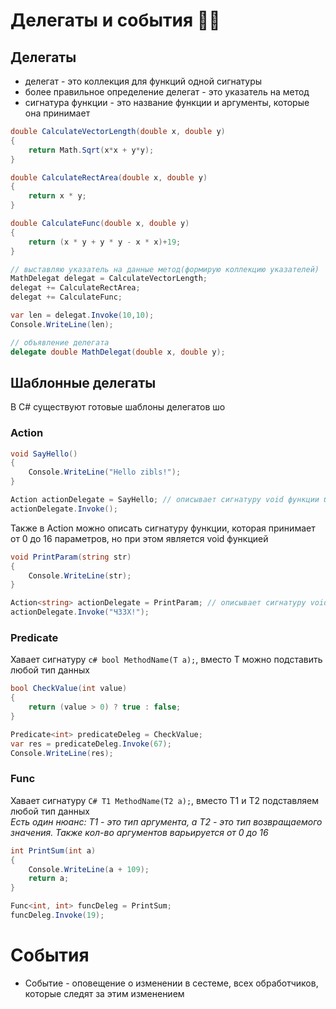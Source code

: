 # Делегаты и события 🤔🤯
## Делегаты
+ делегат - это коллекция для функций одной сигнатуры
+ более правильное определение делегат - это указатель на метод
+ сигнатура функции - это название функции и аргументы, которые она принимает
```C#
double CalculateVectorLength(double x, double y)
{
    return Math.Sqrt(x*x + y*y);
}

double CalculateRectArea(double x, double y)
{
    return x * y;
}

double CalculateFunc(double x, double y)
{
    return (x * y + y * y - x * x)+19;
}

// выставляю указатель на данные метод(формирую коллекцию указателей)
MathDelegat delegat = CalculateVectorLength;
delegat += CalculateRectArea;
delegat += CalculateFunc;

var len = delegat.Invoke(10,10);
Console.WriteLine(len);

// объявление делегата
delegate double MathDelegat(double x, double y);
```
## Шаблонные делегаты
В C# существуют готовые шаблоны делегатов шо
### Action
```C#
void SayHello()
{
    Console.WriteLine("Hello zibls!");
}

Action actionDelegate = SayHello; // описывает сигнатуру void функции без аргументов
actionDelegate.Invoke();
```
Также в Action можно описать сигнатуру функции, которая принимает от 0 до 16 параметров, но при этом является void функцией
```c#
void PrintParam(string str)
{
    Console.WriteLine(str);
}

Action<string> actionDelegate = PrintParam; // описывает сигнатуру void функции без аргументов
actionDelegate.Invoke("ЧЗЗХ!");
```
### Predicate
Хавает сигнатуру ```c# bool MethodName(T a);```, вместо T можно подставить любой тип данных
```c#
bool CheckValue(int value)
{
    return (value > 0) ? true : false;
}

Predicate<int> predicateDeleg = CheckValue;
var res = predicateDeleg.Invoke(67);
Console.WriteLine(res);
```
### Func
Хавает сигнатуру ```C# T1 MethodName(T2 a);```, вместо T1 и T2 подставляем любой тип данных  
*Есть один нюанс: T1 - это тип аргумента, а T2 - это тип возвращаемого значения. Также кол-во аргументов варьируется от 0 до 16*
```c#
int PrintSum(int a)
{
    Console.WriteLine(a + 109);
    return a;
}

Func<int, int> funcDeleg = PrintSum;
funcDeleg.Invoke(19);
```
# События
+ Событие - оповещение о изменении в сестеме,  всех обработчиков, которые следят за этим изменением
